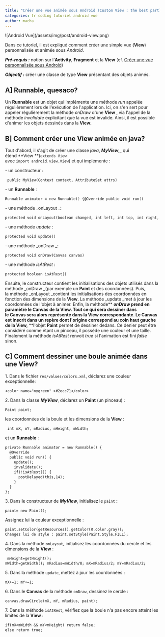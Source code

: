```yaml
---
title: "Créer une vue animée sous Android (Custom View : the best part)"
categories: fr coding tutoriel android vue
author: macha
---
```


<div class="text-center lead" markdown="1">
  ![Android Vue](/assets/img/post/android-view.png)
</div>

Dans ce tutoriel, il est expliqué comment créer une simple vue (**View**)
personnalisée et animée sous _Android_.

_**Pré-requis :**_ notion sur l'**Activity**, **Fragment** et la **View**
(cf. [Créer une vue personnalisée sous Android](/blog/2014/10/11/vue-personnalisee-custom-view/))

_**Objectif :**_ créer une classe de type **View** présentant des objets animés.

<!--more-->

## A] Runnable, quesaco?

Un **Runnable** est un objet qui implémente une méthode _run_ appelée
régulièrement lors de l'exécution de l'application. Ici, on s'en sert pour
appeler régulièrement la méthode _onDraw_ d'une **View** , via l'appel de la
méthode _invalidate_ explicitant que la vue est invalide. Ainsi, il est possible
d'animer les objets dessinés dans la **View**.

## B] Comment créer une View animée en java?

Tout d'abord, il s'agit de créer une classe _java_, _**MyView**_,_ qui étend **View **(`extends View` avec `import android.view.View`) et qui implémente :

\- un constructeur :


     public MyView(Context context, AttributeSet attrs)

\- un **Runnable** : 


    Runnable animator = new Runnable() {@Override public void run()

\- une méthode _onLayout _:


    protected void onLayout(boolean changed, int left, int top, int right, int bottom)

\- une méthode _update_ :


    protected void update()

\- une méthode _onDraw _:


    protected void onDraw(Canvas canvas)

\- une méthode _isAtRest_ : 


    protected boolean isAtRest()

Ensuite, le constructeur contient les initialisations des objets utilisés dans la méthode _onDraw _(par exemple un **Paint** et des coordonnées). Puis, la méthode _onLayout _contient les initialisations des coordonnées en fonction des dimensions de la **View**. La méthode _update _met à jour les coordonnées de l'objet à animer. Enfin, la méthode** **_onDraw_ prend en paramètre le **Canvas** de la **View**. Tout ce qui sera dessiner dans le **Canvas** sera alors représenté dans la **View** correspondante. Le **Canvas** est inscrit dans un repère dont l'origine correspond au coin haut gauche de la **View**,** **l'objet **Paint** permet de dessiner dedans. Ce denier peut être considéré comme étant un pinceau, il possède une couleur et une taille. Finalement la méthode _isAtRest_ renvoit _true_ si l'animation est fini _false_ sinon.

## C] Comment dessiner une boule animée dans une View?

1\. Dans le fichier `res/values/colors.xml`, déclarez une couleur exceptionnelle:

    <color name="mygreen" >#2ecc71</color>

2\. Dans la classe **_MyView_**, déclarez un **Paint** (un pinceau) :

    Paint paint;

les coordonnées de la boule et les dimensions de la **View** :

     int mX, mY, mRadius, mHeight, mWidth;

et un **Runnable** :

    private Runnable animator = new Runnable() {
      @Override
      public void run() {
        update();
        invalidate();
        if(!isAtRest()) {
          postDelayed(this,14);
        }
      }
    };

3\. Dans le constructeur de _**MyView**_, initialisez le `paint` :

    paint= new Paint();

Assignez lui la couleur exceptionnelle :

    paint.setColor(getResources().getColor(R.color.gray));
    Changez lui de style : paint.setStyle(Paint.Style.FILL);

4\. Dans la méthode `onLayout`, initialisez les coordonnées du cercle et les dimensions de la **View** :

     mHeight=getHeight(); mWidth=getWidth(); mRadius=mWidth/8; mX=mRadius/2; mY=mRadius/2;

5\. Dans la méthode `update`, mettez à jour les coordonnées :

    mX+=1; mY+=1;

6\. Dans le **Canvas** de la méthode `onDraw`, dessinez le cercle :

    canvas.drawCircle(mX, mY, mRadius, paint);

7\. Dans la méthode `isAtRest`, vérifiez que la boule n'a pas encore atteint les limites de la **View** :

    if(mX<mWidth && mY<mHeight) return false;
    else return true;
